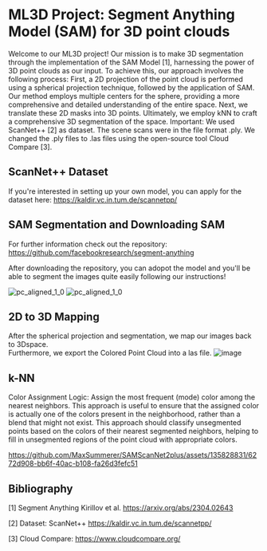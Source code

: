 # ML3D Project: Segment Anything Model (SAM) for 3D point clouds

  Welcome to our ML3D project! Our mission is to make 3D segmentation through the implementation of the SAM Model [1], harnessing the power of 3D point clouds as our input.
  To achieve this, our approach involves the following process:
  First, a 2D projection of the point cloud is performed using a spherical projection technique, followed by the application of SAM. 
  Our method employs multiple centers for the sphere, providing a more comprehensive and detailed understanding of the entire space. Next, we translate these 2D masks into 3D points. 
  Ultimately, we employ kNN to craft a comprehensive 3D segmentation of the space.
  Important: We used ScanNet++ [2] as dataset. The scene scans were in the file format .ply. 
  We changed the .ply files to .las files using the open-source tool Cloud Compare [3].


## ScanNet++ Dataset
If you're interested in setting up your own model, you can apply for the dataset here: https://kaldir.vc.in.tum.de/scannetpp/

## SAM Segmentation and Downloading SAM
For further information check out the repository:
https://github.com/facebookresearch/segment-anything

After downloading the repository, you can adopot the model and you'll be able to segment the images quite easily following our instructions!

 ![pc_aligned_1_0](https://github.com/MaxSummerer/SAMScanNet2plus/assets/135828831/85804387-6eb6-48c0-bf5c-ce8355b4ae45)
  ![pc_aligned_1_0](https://github.com/MaxSummerer/SAMScanNet2plus/assets/135828831/d3c6903e-87cb-4d82-bd7e-4939b740ac52)

## 2D to 3D Mapping

  After the spherical projection and segmentation, we map our images back to 3Dspace.  
  Furthermore, we export the Colored Point Cloud into a las file.
  ![image](https://github.com/MaxSummerer/SAMScanNet2plus/assets/135828831/409fc945-87ca-4a2b-a6fd-7fdd64a65ddf)

  

## k-NN

  Color Assignment Logic: Assign the most frequent (mode) color among the nearest neighbors. 
  This approach is useful to ensure that the assigned color is actually one of the colors present in the neighborhood, 
  rather than a blend that might not exist. This approach should classify unsegmented points based on the colors of their
  nearest segmented neighbors, helping to fill in unsegmented regions of the point cloud with appropriate colors.

https://github.com/MaxSummerer/SAMScanNet2plus/assets/135828831/6272d908-bb6f-40ac-b108-fa26d3fefc51


  

## Bibliography

  [1] Segment Anything Kirillov et al. https://arxiv.org/abs/2304.02643
  
  [2] Dataset: ScanNet++ https://kaldir.vc.in.tum.de/scannetpp/
  
  [3] Cloud Compare: https://www.cloudcompare.org/
